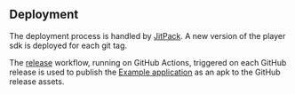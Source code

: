 ## Deployment

The deployment process is handled by [JitPack](https://jitpack.io/#beyondwords-io/player-android). A new version of the player sdk is deployed for each git tag.

The [release](../.github/workflows/release.yml) workflow, running on GitHub Actions, triggered on each GitHub release is used to publish the [Example application](./images/example-app.png) as an apk to the GitHub release assets.
